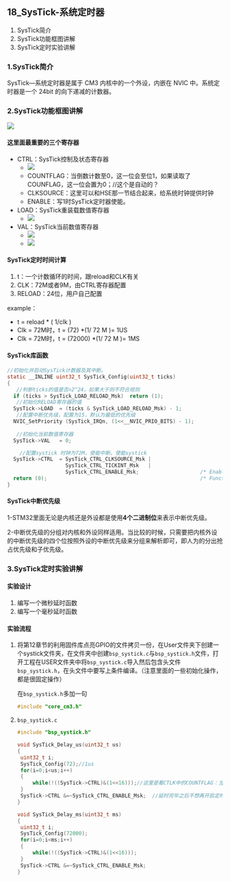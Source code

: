 ## 18_SysTick-系统定时器

1. SysTick简介
2. SysTick功能框图讲解
3. SysTick定时实验讲解

### 1.SysTick简介

SysTick—系统定时器是属于 CM3 内核中的一个外设，内嵌在 NVIC 中。系统定时器是一个 24bit 的向下递减的计数器。

### 2.SysTick功能框图讲解

![](pic/54.png)

#### 这里面最重要的三个寄存器

- CTRL：SysTick控制及状态寄存器
  - ![](pic/55.png)
  - COUNTFLAG：当倒数计数至0，这一位会至位1，如果读取了COUNFLAG，这一位会置为0；//这个是自动的？
  - CLKSOURCE：这里可以和HSE那一节结合起来，给系统时钟提供时钟
  - ENABLE：写1时SysTick定时器使能。
- LOAD：SysTick重装载数值寄存器
  - ![](pic/56.png)
- VAL：SysTick当前数值寄存器
  - ![](pic/57.png)
  - ![](pic/58.png)

#### SysTick定时时间计算

1. t：一个计数循环的时间，跟reload和CLK有关
2. CLK：72M或者9M，由CTRL寄存器配置
3. RELOAD：24位，用户自己配置

example：

- t = reload * ( 1/clk )
- Clk = 72M时，t = (72) *(1/ 72 M )= 1US
- Clk = 72M时，t = (72000) *(1/ 72 M )= 1MS

#### SysTick库函数

```c
//初始化并启动SysTick计数器及其中断。
static __INLINE uint32_t SysTick_Config(uint32_t ticks)
{ 
   //判断ticks的值是否>2^24，如果大于则不符合规则
  if (ticks > SysTick_LOAD_RELOAD_Msk)  return (1);           
   //初始化RELOAD寄存器的值                                                            
  SysTick->LOAD  = (ticks & SysTick_LOAD_RELOAD_Msk) - 1;      
   //配置中断优先级，配置为15，默认为最低的优先级
  NVIC_SetPriority (SysTick_IRQn, (1<<__NVIC_PRIO_BITS) - 1);  
    
   //初始化当前数值寄存器
  SysTick->VAL   = 0;      

    //配置systick 时钟为72M，使能中断，使能systick
  SysTick->CTRL  = SysTick_CTRL_CLKSOURCE_Msk | 
                   SysTick_CTRL_TICKINT_Msk   | 
                   SysTick_CTRL_ENABLE_Msk;                    /* Enable SysTick IRQ and SysTick Timer */
  return (0);                                                  /* Function successful */
}

```

#### SysTick中断优先级

1-STM32里面无论是内核还是外设都是使用**4个二进制位**来表示中断优先级。

2-中断优先级的分组对内核和外设同样适用。当比较的时候，只需要把内核外设的中断优先级的四个位按照外设的中断优先级来分组来解析即可，即人为的分出抢占优先级和子优先级。

### 3.SysTick定时实验讲解

#### 实验设计

1. 编写一个微秒延时函数
2. 编写一个毫秒延时函数

#### 实验流程

1. 将第12章节的利用固件库点亮GPIO的文件拷贝一份，在User文件夹下创建一个systick文件夹，在文件夹中创建`bsp_systick.c`与`bsp_systick.h`文件，打开工程在USER文件夹中将`bsp_systick.c`导入然后包含头文件`bsp_systick.h`，在头文件中要写上条件编译。（注意里面的一些初始化操作，都是很固定操作）

   在`bsp_systick.h`多加一句

   ```c
   #include "core_cm3.h"
   ```

2. `bsp_systick.c`

   ```c
   #include "bsp_systick.h"
   
   void SysTick_Delay_us(uint32_t us)
   {
   	uint32_t i;
   	SysTick_Config(72);//1us
   	for(i=0;i<us;i++)
   	{
   		while(!((SysTick->CTRL)&(1<<16)));//这里是看CTLK中的COUNTFLAG：当倒数计数至0，这一位会至位1，如果读取了COUNFLAG，这一位会置为0
   	}
   	SysTick->CTRL &=~SysTick_CTRL_ENABLE_Msk;  //延时完毕之后不想再开启定时器，这一句是不使能定时器
   }
   
   void SysTick_Delay_ms(uint32_t ms)
   {
   	uint32_t i;
   	SysTick_Config(72000);
   	for(i=0;i<ms;i++)
   	{
   		while(!((SysTick->CTRL)&(1<<16)));
   	}
   	SysTick->CTRL &=~SysTick_CTRL_ENABLE_Msk;
   }
   ```

   

